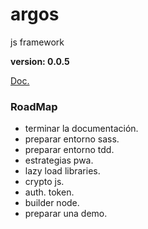 # argos
js framework

**version: 0.0.5**

[Doc.](https://mmfilesi.github.io/argos/index.html)

### RoadMap

* terminar la documentación.
* preparar entorno sass.
* preparar entorno tdd.
* estrategias pwa.
* lazy load libraries.
* crypto js.
* auth. token.
* builder node.
* preparar una demo.
